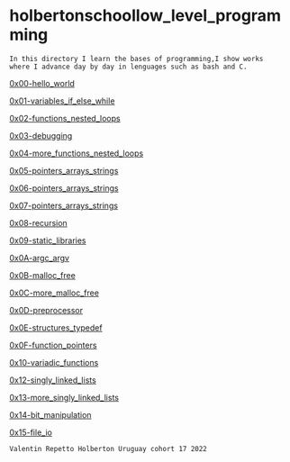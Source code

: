 # holbertonschoollow_level_programming
	
	In this directory I learn the bases of programming,I show works 
	where I advance day by day in lenguages such as bash and C.
		
		
[0x00-hello_world](https://github.com/valerepetto14/holbertonschool-low_level_programming/tree/master/0x00-hello_world)

[0x01-variables_if_else_while](https://github.com/valerepetto14/holbertonschool-low_level_programming/tree/master/0x01-variables_if_else_while)

[0x02-functions_nested_loops](https://github.com/valerepetto14/holbertonschool-low_level_programming/tree/master/0x02-functions_nested_loops)

[0x03-debugging](https://github.com/valerepetto14/holbertonschool-low_level_programming/tree/master/0x03-debugging)

[0x04-more_functions_nested_loops](https://github.com/valerepetto14/holbertonschool-low_level_programming/tree/master/0x04-more_functions_nested_loops)

[0x05-pointers_arrays_strings](https://github.com/valerepetto14/holbertonschool-low_level_programming/tree/master/0x05-pointers_arrays_strings)

[0x06-pointers_arrays_strings](https://github.com/valerepetto14/holbertonschool-low_level_programming/tree/master/0x06-pointers_arrays_strings)

[0x07-pointers_arrays_strings](https://github.com/valerepetto14/holbertonschool-low_level_programming/tree/master/0x07-pointers_arrays_strings)

[0x08-recursion](https://github.com/valerepetto14/holbertonschool-low_level_programming/tree/master/0x08-recursion)

[0x09-static_libraries](https://github.com/valerepetto14/holbertonschool-low_level_programming/tree/master/0x09-static_libraries)

[0x0A-argc_argv](https://github.com/valerepetto14/holbertonschool-low_level_programming/tree/master/0x0A-argc_argv)

[0x0B-malloc_free](https://github.com/valerepetto14/holbertonschool-low_level_programming/tree/master/0x0B-malloc_free)

[0x0C-more_malloc_free](https://github.com/valerepetto14/holbertonschool-low_level_programming/tree/master/0x0C-more_malloc_free)

[0x0D-preprocessor](https://github.com/valerepetto14/holbertonschool-low_level_programming/tree/master/0x0D-preprocessor)

[0x0E-structures_typedef](https://github.com/valerepetto14/holbertonschool-low_level_programming/tree/master/0x0E-structures_typedef)

[0x0F-function_pointers](https://github.com/valerepetto14/holbertonschool-low_level_programming/tree/master/0x0F-function_pointers)

[0x10-variadic_functions](https://github.com/valerepetto14/holbertonschool-low_level_programming/tree/master/0x10-variadic_functions)

[0x12-singly_linked_lists](https://github.com/valerepetto14/holbertonschool-low_level_programming/tree/master/0x12-singly_linked_lists)

[0x13-more_singly_linked_lists](https://github.com/valerepetto14/holbertonschool-low_level_programming/tree/master/0x13-more_singly_linked_lists)

[0x14-bit_manipulation](https://github.com/valerepetto14/holbertonschool-low_level_programming/tree/master/0x14-bit_manipulation)

[0x15-file_io](https://github.com/valerepetto14/holbertonschool-low_level_programming/tree/master/0x15-file_io)


	Valentin Repetto Holberton Uruguay cohort 17 2022
